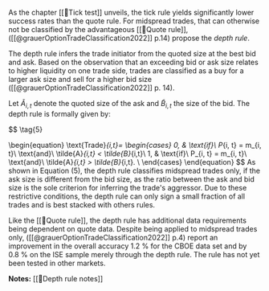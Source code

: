As the chapter [[🔢Tick test]] unveils, the tick rule yields significantly lower success rates than the quote rule. For midspread trades, that can otherwise not be classified by the advantageous [[🔢Quote rule]], ([[@grauerOptionTradeClassification2022]] p.14) propose the *depth rule*.

The depth rule infers the trade initiator from the quoted size at the best bid and ask. Based on the observation that an exceeding bid or ask size relates to higher liquidity on one trade side, trades are classified as a buy for a larger ask size and sell for a higher bid size ([[@grauerOptionTradeClassification2022]] p. 14).

Let $\tilde{A}_{i,t}$ denote the quoted size of the ask and $\tilde{B}_{i,t}$ the size of the bid. The depth rule is formally given by: 

$$
\tag{5}
  
\begin{equation}
    \text{Trade}_{i,t}=
    \begin{cases}
      0, & \text{if}\ P_{i, t} = m_{i, t}\ \text{and}\ \tilde{A}_{i,t} < \tilde{B}_{i,t}\\
      1, & \text{if}\ P_{i, t} = m_{i, t}\ \text{and}\ \tilde{A}_{i,t} > \tilde{B}_{i,t}.  \\
    \end{cases}
  \end{equation}
$$
As shown in Equation $(5)$, the depth rule classifies midspread trades only, if the ask size is different from the bid size, as the ratio between the ask and bid size is the sole criterion for inferring the trade's aggressor. Due to these restrictive conditions, the depth rule can only sign a small fraction of all trades and is best stacked with others rules.

Like the [[🔢Quote rule]], the depth rule has additional data requirements being dependent on quote data. Despite being applied to midspread trades only, ([[@grauerOptionTradeClassification2022]] p.4) report an improvement in the overall accuracy $1.2~\%$ for the CBOE data set and by $0.8~\%$ on the ISE sample merely through the depth rule. The rule has not yet been tested in other markets.

**Notes:**
[[🔢Depth rule notes]]